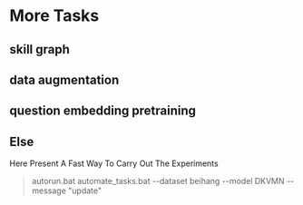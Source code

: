 # More Tasks

## skill graph 


## data augmentation


## question embedding pretraining


## Else
Here Present A Fast Way To Carry Out The Experiments
> autorun.bat automate_tasks.bat --dataset beihang --model DKVMN --message "update"
